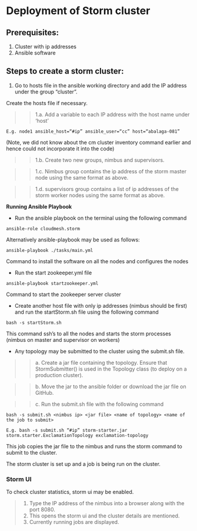 # Deployment of Storm cluster 

## Prerequisites:
1. Cluster with ip addresses
2. Ansible software

## Steps to create a storm cluster:
1. Go to hosts file in the ansible working directory and add the IP address under the group “cluster”. 

Create the hosts file if necessary.
>> 1.a. Add a variable to each IP address with the host name under ‘host’

```
E.g. node1 ansible_host=“#ip” ansible_user=“cc” host=“abalaga-081”
```
(Note, we did not know about the cm cluster inventory command earlier and hence could not incorporate it into the code)
>> 1.b. Create two new groups, nimbus and supervisors.

>> 1.c. Nimbus group contains the ip address of the storm master node using the same format as above.

>> 1.d. supervisors group contains a list of ip addresses of the storm worker nodes using the same format as above.

__Running Ansible Playbook__

*  Run the ansible playbook on the terminal using the following command
```
ansible-role cloudmesh.storm
```
Alternatively  ansible-playbook may be used as follows:
```
ansible-playbook ./tasks/main.yml
```

Command to install the software on all the nodes and configures the nodes

* Run the start zookeeper.yml file
```
ansible-playbook startzookeeper.yml
```
Command to start the zookeeper server cluster

* Create another host file with only ip addresses (nimbus should be first) and run the startStorm.sh file using the following command
```
bash -s startStorm.sh
```
This command ssh’s to all the nodes and starts the storm processes (nimbus on master and supervisor on workers)

* Any topology may be submitted to the cluster using the submit.sh file.
>> a. Create a jar file containing the topology. Ensure that StormSubmitter() is used in the Topology class (to deploy on a production cluster).

>> b. Move the jar to the ansible folder or download the jar file on GitHub.

>> c. Run the submit.sh file with the following command
```
bash -s submit.sh <nimbus ip> <jar file> <name of topology> <name of the job to submit>
```
```
E.g. bash -s submit.sh “#ip” storm-starter.jar storm.starter.ExclamationTopology exclamation-topology
```
This job copies the jar file to the nimbus and runs the storm command to submit to the cluster.

The storm cluster is set up and a job is being run on the cluster.

### Storm UI
To check cluster statistics, storm ui may be enabled.
> 1. Type the IP address of the nimbus into a browser along with the port 8080.
> 2. This opens the storm ui and the cluster details are mentioned.
> 3. Currently running jobs are displayed.

